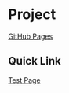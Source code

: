 # Project

[GitHub Pages](https://av-html.github.io/project)

## Quick Link

[Test Page](https://av-html.github.io/project/#/test)

